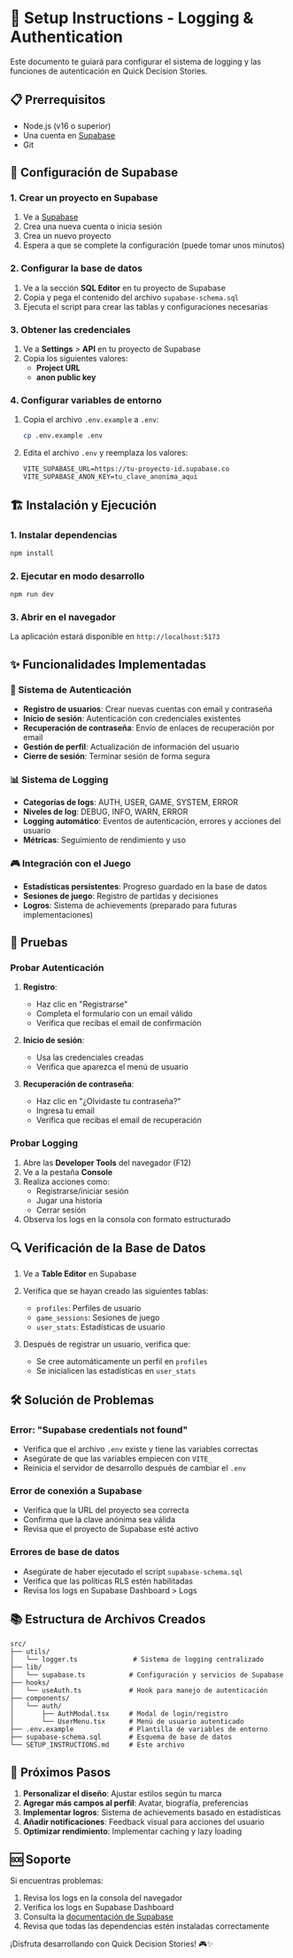 # 🚀 Setup Instructions - Logging & Authentication

Este documento te guiará para configurar el sistema de logging y las funciones de autenticación en Quick Decision Stories.

## 📋 Prerrequisitos

- Node.js (v16 o superior)
- Una cuenta en [Supabase](https://supabase.com)
- Git

## 🔧 Configuración de Supabase

### 1. Crear un proyecto en Supabase

1. Ve a [Supabase](https://app.supabase.com)
2. Crea una nueva cuenta o inicia sesión
3. Crea un nuevo proyecto
4. Espera a que se complete la configuración (puede tomar unos minutos)

### 2. Configurar la base de datos

1. Ve a la sección **SQL Editor** en tu proyecto de Supabase
2. Copia y pega el contenido del archivo `supabase-schema.sql`
3. Ejecuta el script para crear las tablas y configuraciones necesarias

### 3. Obtener las credenciales

1. Ve a **Settings** > **API** en tu proyecto de Supabase
2. Copia los siguientes valores:
   - **Project URL**
   - **anon public key**

### 4. Configurar variables de entorno

1. Copia el archivo `.env.example` a `.env`:
   ```bash
   cp .env.example .env
   ```

2. Edita el archivo `.env` y reemplaza los valores:
   ```env
   VITE_SUPABASE_URL=https://tu-proyecto-id.supabase.co
   VITE_SUPABASE_ANON_KEY=tu_clave_anonima_aqui
   ```

## 🏗️ Instalación y Ejecución

### 1. Instalar dependencias

```bash
npm install
```

### 2. Ejecutar en modo desarrollo

```bash
npm run dev
```

### 3. Abrir en el navegador

La aplicación estará disponible en `http://localhost:5173`

## ✨ Funcionalidades Implementadas

### 🔐 Sistema de Autenticación

- **Registro de usuarios**: Crear nuevas cuentas con email y contraseña
- **Inicio de sesión**: Autenticación con credenciales existentes
- **Recuperación de contraseña**: Envío de enlaces de recuperación por email
- **Gestión de perfil**: Actualización de información del usuario
- **Cierre de sesión**: Terminar sesión de forma segura

### 📊 Sistema de Logging

- **Categorías de logs**: AUTH, USER, GAME, SYSTEM, ERROR
- **Niveles de log**: DEBUG, INFO, WARN, ERROR
- **Logging automático**: Eventos de autenticación, errores y acciones del usuario
- **Métricas**: Seguimiento de rendimiento y uso

### 🎮 Integración con el Juego

- **Estadísticas persistentes**: Progreso guardado en la base de datos
- **Sesiones de juego**: Registro de partidas y decisiones
- **Logros**: Sistema de achievements (preparado para futuras implementaciones)

## 🧪 Pruebas

### Probar Autenticación

1. **Registro**:
   - Haz clic en "Registrarse"
   - Completa el formulario con un email válido
   - Verifica que recibas el email de confirmación

2. **Inicio de sesión**:
   - Usa las credenciales creadas
   - Verifica que aparezca el menú de usuario

3. **Recuperación de contraseña**:
   - Haz clic en "¿Olvidaste tu contraseña?"
   - Ingresa tu email
   - Verifica que recibas el email de recuperación

### Probar Logging

1. Abre las **Developer Tools** del navegador (F12)
2. Ve a la pestaña **Console**
3. Realiza acciones como:
   - Registrarse/iniciar sesión
   - Jugar una historia
   - Cerrar sesión
4. Observa los logs en la consola con formato estructurado

## 🔍 Verificación de la Base de Datos

1. Ve a **Table Editor** en Supabase
2. Verifica que se hayan creado las siguientes tablas:
   - `profiles`: Perfiles de usuario
   - `game_sessions`: Sesiones de juego
   - `user_stats`: Estadísticas de usuario

3. Después de registrar un usuario, verifica que:
   - Se cree automáticamente un perfil en `profiles`
   - Se inicialicen las estadísticas en `user_stats`

## 🛠️ Solución de Problemas

### Error: "Supabase credentials not found"

- Verifica que el archivo `.env` existe y tiene las variables correctas
- Asegúrate de que las variables empiecen con `VITE_`
- Reinicia el servidor de desarrollo después de cambiar el `.env`

### Error de conexión a Supabase

- Verifica que la URL del proyecto sea correcta
- Confirma que la clave anónima sea válida
- Revisa que el proyecto de Supabase esté activo

### Errores de base de datos

- Asegúrate de haber ejecutado el script `supabase-schema.sql`
- Verifica que las políticas RLS estén habilitadas
- Revisa los logs en Supabase Dashboard > Logs

## 📚 Estructura de Archivos Creados

```
src/
├── utils/
│   └── logger.ts              # Sistema de logging centralizado
├── lib/
│   └── supabase.ts           # Configuración y servicios de Supabase
├── hooks/
│   └── useAuth.ts            # Hook para manejo de autenticación
├── components/
│   └── auth/
│       ├── AuthModal.tsx     # Modal de login/registro
│       └── UserMenu.tsx      # Menú de usuario autenticado
├── .env.example              # Plantilla de variables de entorno
├── supabase-schema.sql       # Esquema de base de datos
└── SETUP_INSTRUCTIONS.md     # Este archivo
```

## 🎯 Próximos Pasos

1. **Personalizar el diseño**: Ajustar estilos según tu marca
2. **Agregar más campos al perfil**: Avatar, biografía, preferencias
3. **Implementar logros**: Sistema de achievements basado en estadísticas
4. **Añadir notificaciones**: Feedback visual para acciones del usuario
5. **Optimizar rendimiento**: Implementar caching y lazy loading

## 🆘 Soporte

Si encuentras problemas:

1. Revisa los logs en la consola del navegador
2. Verifica los logs en Supabase Dashboard
3. Consulta la [documentación de Supabase](https://supabase.com/docs)
4. Revisa que todas las dependencias estén instaladas correctamente

¡Disfruta desarrollando con Quick Decision Stories! 🎮✨